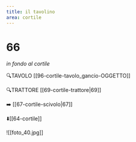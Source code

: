 ```yaml
---
title: il tavolino
area: cortile
---
```

# 66
_in fondo al cortile_

🔍TAVOLO [[96-cortile-tavolo_gancio-OGGETTO]]

🔍TRATTORE [[69-cortile-trattore|69]]

➡️ [[67-cortile-scivolo|67]]

⬇️[[64-cortile]] 

![[foto_40.jpg]]
